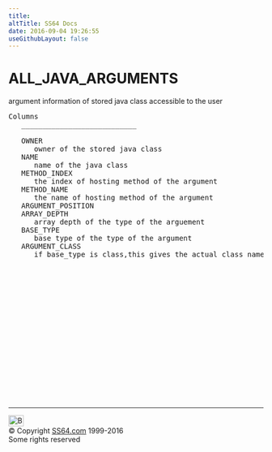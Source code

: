 ```yaml
---
title:
altTitle: SS64 Docs
date: 2016-09-04 19:26:55
useGithubLayout: false
---
```

<!-- #BeginLibraryItem "/Library/head_orad.lbi" --><!-- #EndLibraryItem --><h1>ALL_JAVA_ARGUMENTS </h1><p> argument information of stored java class accessible to the user </p> 
 
<pre>Columns
   ___________________________
 
   OWNER
      owner of the stored java class
   NAME
      name of the java class
   METHOD_INDEX
      the index of hosting method of the argument 
   METHOD_NAME
      the name of hosting method of the argument
   ARGUMENT_POSITION
   ARRAY_DEPTH
      array depth of the type of the arguement
   BASE_TYPE
      base type of the type of the argument
   ARGUMENT_CLASS
      if base_type is class,this gives the actual class name of the argument

</pre><!-- #BeginLibraryItem "/Library/foot_orad.lbi" --><p>
<!-- oracle-footer -->
<ins class="adsbygoogle" style="display:inline-block;width:300px;height:250px" data-ad-client="ca-pub-6140977852749469" data-ad-slot="4275490898"></ins>
<script>
(adsbygoogle = window.adsbygoogle || []).push({});
</script></p>
<hr>
<div id="bl" class="footer"><a href="ALL_JAVA_ARGUMENTS.html#"><img src="../images/top.png" width="30" height="22" alt="Back to the Top"></a></div>
<div id="br" class="footer, tagline">© Copyright <a href="../index.html">SS64.com</a> 1999-2016<br>
Some rights reserved</div>
<!-- #EndLibraryItem -->

